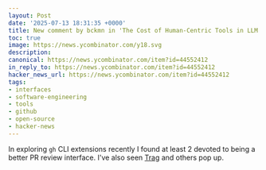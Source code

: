 ```yaml
---
layout: Post
date: '2025-07-13 18:31:35 +0000'
title: New comment by bckmn in 'The Cost of Human-Centric Tools in LLM Workflows'
toc: true
image: https://news.ycombinator.com/y18.svg
description:
canonical: https://news.ycombinator.com/item?id=44552412
in_reply_to: https://news.ycombinator.com/item?id=44552412
hacker_news_url: https://news.ycombinator.com/item?id=44552412
tags:
- interfaces
- software-engineering
- tools
- github
- open-source
- hacker-news
---
```


In exploring `gh` CLI extensions recently I found at least 2 devoted to being a better PR review interface. I've also seen [Trag](https://usetrag.com/) and others pop up.
